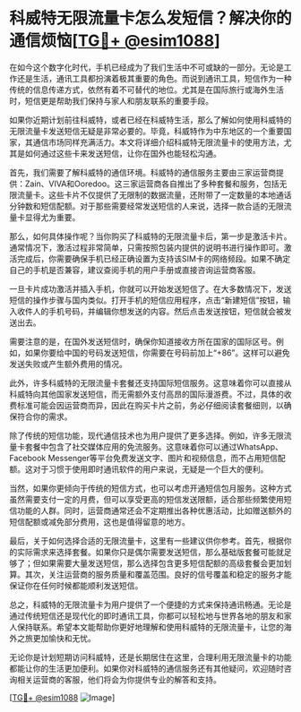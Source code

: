 # 科威特无限流量卡怎么发短信？解决你的通信烦恼[[TG💪+ @esim1088](https://t.me/s/esim1088)]

在如今这个数字化时代，手机已经成为了我们生活中不可或缺的一部分。无论是工作还是生活，通讯工具都扮演着极其重要的角色。而说到通讯工具，短信作为一种传统的信息传递方式，依然有着不可替代的地位。尤其是在国际旅行或海外生活时，短信更是帮助我们保持与家人和朋友联系的重要手段。

如果你近期计划前往科威特，或者已经在科威特生活，那么了解如何使用科威特的无限流量卡发送短信无疑是非常必要的。毕竟，科威特作为中东地区的一个重要国家，其通信市场同样充满活力。本文将详细介绍科威特无限流量卡的使用方法，尤其是如何通过这些卡来发送短信，让你在国外也能轻松沟通。

首先，我们需要了解科威特的通信环境。科威特的通信服务主要由三家运营商提供：Zain、VIVA和Ooredoo。这三家运营商各自推出了多种套餐和服务，包括无限流量卡。这些卡片不仅提供了无限制的数据流量，还附带了一定数量的本地通话分钟数和短信配额。对于那些需要经常发送短信的人来说，选择一款合适的无限流量卡显得尤为重要。

那么，如何具体操作呢？当你购买了科威特的无限流量卡后，第一步是激活卡片。通常情况下，激活过程非常简单，只需按照包装内提供的说明书进行操作即可。激活完成后，你需要确保手机已经正确设置为支持该SIM卡的网络频段。如果不确定自己的手机是否兼容，建议查阅手机的用户手册或直接咨询运营商客服。

一旦卡片成功激活并插入手机，你就可以开始发送短信了。在大多数情况下，发送短信的操作步骤与国内类似。打开手机的短信应用程序，点击“新建短信”按钮，输入收件人的手机号码，并编辑你想发送的内容。然后点击发送按钮，短信就会被发送出去。

需要注意的是，在国外发送短信时，确保你知道接收方所在国家的国际区号。例如，如果你要给中国的号码发送短信，你需要在号码前加上“+86”。这样可以避免发送失败或产生额外费用的情况。

此外，许多科威特的无限流量卡套餐还支持国际短信服务。这意味着你可以直接从科威特向其他国家发送短信，而无需额外支付高昂的国际漫游费。不过，具体的收费标准可能会因运营商而异，因此在购买卡片之前，务必仔细阅读套餐细则，以确保符合你的需求。

除了传统的短信功能，现代通信技术也为用户提供了更多选择。例如，许多无限流量卡套餐中包含了社交媒体应用的免流服务。这意味着你可以通过WhatsApp、Facebook Messenger等平台免费发送文字、图片和视频信息，而不占用短信配额。这对于习惯于使用即时通讯软件的用户来说，无疑是一个巨大的便利。

当然，如果你更倾向于传统的短信方式，也可以考虑开通短信包月服务。这种方式虽然需要支付一定的月费，但可以享受更高的短信发送限额，适合那些频繁使用短信功能的人群。同时，运营商通常还会不定期推出各种优惠活动，比如赠送额外的短信配额或减免部分费用，这也是值得留意的地方。

最后，关于如何选择合适的无限流量卡，这里有一些建议供你参考。首先，根据你的实际需求来选择套餐。如果你只是偶尔需要发送短信，那么基础版套餐可能就足够了；但如果需要大量发送短信，那么选择包含更多短信配额的高级套餐会更加划算。其次，关注运营商的服务质量和覆盖范围。良好的信号覆盖和稳定的服务才能保证你在任何时候都能顺利发送短信。

总之，科威特的无限流量卡为用户提供了一个便捷的方式来保持通讯畅通。无论是通过传统短信还是现代化的即时通讯工具，你都可以轻松地与世界各地的朋友和家人保持联系。希望本文能帮助你更好地理解和使用科威特的无限流量卡，让您的海外之旅更加愉快和无忧。

无论你是计划短期访问科威特，还是长期居住在这里，合理利用无限流量卡的功能都能让你的生活更加便利。如果你对科威特的通信服务还有其他疑问，欢迎随时咨询相关运营商的客服，他们将会为你提供专业的解答和支持。

[[TG💪+ @esim1088](https://t.me/s/esim1088) ![Image](https://i.postimg.cc/4NQfJmqS/Snipaste-2025-05-13-00-14-12.png)]